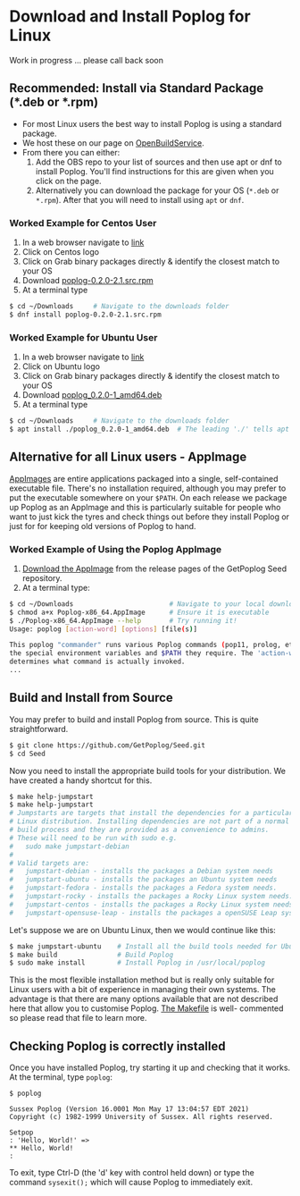 # Download and Install Poplog for Linux

Work in progress ... please call back soon

## Recommended: Install via Standard Package (*.deb or *.rpm)

 - For most Linux users the best way to install Poplog is using a standard package. 
 - We host these on our page on [OpenBuildService](https://docs.appimage.org/packaging-guide/hosted-services/opensuse-build-service.html).
 - From there you can either:
   1. Add the OBS repo to your list of sources and then use apt or dnf to install Poplog. You'll find instructions for this are given when you click on the page.
   2. Alternatively you can download the package for your OS (`*.deb` or `*.rpm`). After that you will need to install using `apt` or `dnf`.

### Worked Example for Centos User

1. In a web browser navigate to [link](https://docs.appimage.org/packaging-guide/hosted-services/opensuse-build-service.html)
2. Click on Centos logo
3. Click on Grab binary packages directly & identify the closest match to your OS
4. Download [poplog-0.2.0-2.1.src.rpm](https://download.opensuse.org/repositories/home:/getpoplog/CentOS_8/src/poplog-0.2.0-2.1.src.rpm)
5. At a terminal type
```sh
$ cd ~/Downloads     # Navigate to the downloads folder
$ dnf install poplog-0.2.0-2.1.src.rpm
```

### Worked Example for Ubuntu User

1. In a web browser navigate to [link](https://docs.appimage.org/packaging-guide/hosted-services/opensuse-build-service.html)
2. Click on Ubuntu logo
3. Click on Grab binary packages directly & identify the closest match to your OS
4. Download [poplog_0.2.0-1_amd64.deb](https://download.opensuse.org/repositories/home:/getpoplog/xUbuntu_20.04/amd64/poplog_0.2.0-1_amd64.deb) 
5. At a terminal type
```sh
$ cd ~/Downloads     # Navigate to the downloads folder
$ apt install ./poplog_0.2.0-1_amd64.deb  # The leading './' tells apt to use a local file
```

## Alternative for all Linux users - AppImage

[AppImages](https://appimage.org/) are entire applications packaged into a single, self-contained executable file. There's no installation required, although you may prefer to put the executable somewhere on your `$PATH`. On each release we package up Poplog as an AppImage and this is particularly suitable for people who want to just kick the tyres and check things out before they install Poplog or just for for keeping old versions of Poplog to hand.

### Worked Example of Using the Poplog AppImage

1. [Download the AppImage](https://github.com/GetPoplog/Seed/releases/download/v0.2.0-beta/Poplog-x86_64.AppImage) from the release pages of the GetPoplog Seed repository.
2. At a terminal type:
```sh
$ cd ~/Downloads                        # Navigate to your local downloads folder   
$ chmod a+x Poplog-x86_64.AppImage      # Ensure it is executable
$ ./Poplog-x86_64.AppImage --help       # Try running it!
Usage: poplog [action-word] [options] [file(s)]

This poplog "commander" runs various Poplog commands (pop11, prolog, etc) with
the special environment variables and $PATH they require. The 'action-word'
determines what command is actually invoked.
...
```

## Build and Install from Source

You may prefer to build and install Poplog from source. This is quite 
straightforward.


```sh
$ git clone https://github.com/GetPoplog/Seed.git
$ cd Seed
```

Now you need to install the appropriate build tools for your distribution. We
have created a handy shortcut for this.
```sh
$ make help-jumpstart
$ make help-jumpstart
# Jumpstarts are targets that install the dependencies for a particular
# Linux distribution. Installing dependencies are not part of a normal
# build process and they are provided as a convenience to admins.
# These will need to be run with sudo e.g.
#	sudo make jumpstart-debian
#
# Valid targets are:
#   jumpstart-debian - installs the packages a Debian system needs
#   jumpstart-ubuntu - installs the packages an Ubuntu system needs
#   jumpstart-fedora - installs the packages a Fedora system needs.
#   jumpstart-rocky - installs the packages a Rocky Linux system needs.
#   jumpstart-centos - installs the packages a Rocky Linux system needs.
#   jumpstart-opensuse-leap - installs the packages a openSUSE Leap system needs.
```

Let's suppose we are on Ubuntu Linux, then we would continue like this:
```sh
$ make jumpstart-ubuntu    # Install all the build tools needed for Ubuntu
$ make build               # Build Poplog
$ sudo make install        # Install Poplog in /usr/local/poplog
```

This is the most flexible installation method but is really only suitable for Linux users with a bit of experience in managing their own systems. The advantage is that there are many options available that are not described here that allow you to customise Poplog. [The Makefile](https://github.com/GetPoplog/Seed/blob/main/Makefile) is well- commented so please read that file to learn more.

## Checking Poplog is correctly installed

Once you have installed Poplog, try starting it up and checking that it works. At the terminal, type `poplog`:
```
$ poplog

Sussex Poplog (Version 16.0001 Mon May 17 13:04:57 EDT 2021)
Copyright (c) 1982-1999 University of Sussex. All rights reserved.

Setpop
: 'Hello, World!' =>                                  
** Hello, World! 
: 
```

To exit, type Ctrl-D (the 'd' key with control held down) or type the command `sysexit();` which will cause Poplog to immediately exit.
